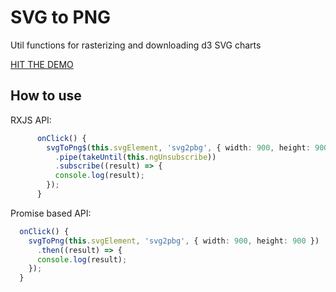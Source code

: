 # SVG to PNG

Util functions for rasterizing and downloading d3 SVG charts 

[HIT THE DEMO](https://sleepy-blackwell-9736e8.netlify.app/export-svg-to-png)

## How to use

RXJS API:
 
```ts    
      onClick() {
        svgToPng$(this.svgElement, 'svg2pbg', { width: 900, height: 900 })
          .pipe(takeUntil(this.ngUnsubscribe))
          .subscribe((result) => {
          console.log(result);
        });
      }
```

Promise based API:
```ts
  onClick() {
    svgToPng(this.svgElement, 'svg2pbg', { width: 900, height: 900 })
      .then((result) => {
      console.log(result);
    });
  }
```
